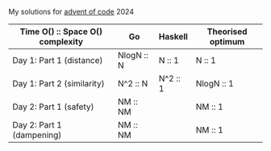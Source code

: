 My solutions for [advent of code](https://adventofcode.com/) 2024

| Time O() :: Space O() complexity | Go         | Haskell  | Theorised optimum |
| -------------------------------- | ---------- | -------- | ----------------- |
| Day 1: Part 1 (distance)         | NlogN :: N | N :: 1   | N :: 1            |
| Day 1: Part 2 (similarity)       | N^2 :: N   | N^2 :: 1 | NlogN :: 1        |
| Day 2: Part 1 (safety)           | NM :: NM   |          | NM :: 1           |
| Day 2: Part 1 (dampening)        | NM :: NM   |          | NM :: 1           |

